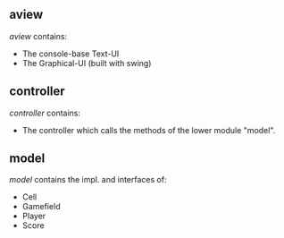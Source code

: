 ## aview
*aview* contains:

* The console-base Text-UI
* The Graphical-UI (built with swing)

## controller

*controller* contains:

* The controller which calls the methods of the lower module "model".

## model


*model* contains the impl. and interfaces of:

* Cell
* Gamefield
* Player
* Score
